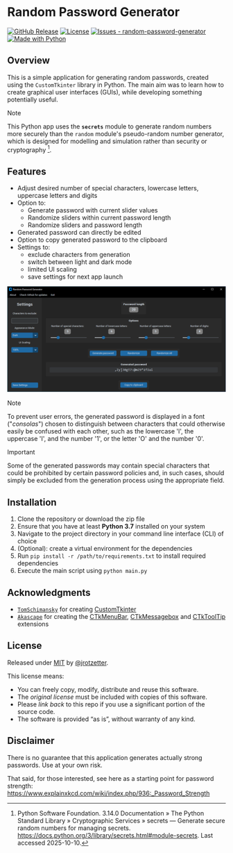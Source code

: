 # Random Password Generator

[![GitHub Release](https://img.shields.io/github/release/jrotzetter/random-password-generator?include_prereleases=&sort=semver&color=blue)](https://github.com/jrotzetter/random-password-generator/releases/ "View releases")
[![License](https://img.shields.io/badge/License-MIT-blue)](#license "View license summary")
[![Issues - random-password-generator](https://img.shields.io/github/issues/jrotzetter/random-password-generator)](https://github.com/jrotzetter/random-password-generator/issues "View open issues")
[![Made with Python](https://img.shields.io/badge/Python-3.14.0-blue?logo=python&logoColor=white)](https://www.python.org/ "Go to Python homepage")

## Overview

This is a simple application for generating random passwords, created using the `CustomTkinter` library in Python. The main aim was to learn how to create graphical user interfaces (GUIs), while developing something potentially useful.

> [!NOTE]
> This Python app uses the **`secrets`** module to generate random numbers more securely than the `random` module's pseudo-random number generator, which is designed for modelling and simulation rather than security or cryptography [^1].

## Features

- Adjust desired number of special characters, lowercase letters, uppercase letters and digits
- Option to:
  - Generate password with current slider values
  - Randomize sliders within current password length
  - Randomize sliders and password length
- Generated password can directly be edited
- Option to copy generated password to the clipboard
- Settings to:
  - exclude characters from generation
  - switch between light and dark mode
  - limited UI scaling
  - save settings for next app launch

![](rpg_screenshot.png)

> [!NOTE]
> To prevent user errors, the generated password is displayed in a font ("_consolas_") chosen to distinguish between characters that could otherwise easily be confused with each other, such as the lowercase 'l', the uppercase 'I', and the number '1', or the letter 'O' and the number '0'.

> [!IMPORTANT]
> Some of the generated passwords may contain special characters that could be prohibited by certain password policies and, in such cases, should simply be excluded from the generation process using the appropriate field.

## Installation

1. Clone the repository or download the zip file
2. Ensure that you have at least **Python 3.7** installed on your system
3. Navigate to the project directory in your command line interface (CLI) of choice
4. (Optional): create a virtual environment for the dependencies
5. Run `pip install -r /path/to/requirements.txt` to install required dependencies
6. Execute the main script using `python main.py`

## Acknowledgments

- [`TomSchimansky`](https://github.com/TomSchimansky) for creating [CustomTkinter](https://github.com/tomschimansky/customtkinter)
- [`Akascape`](https://github.com/Akascape) for creating the [CTkMenuBar](https://github.com/Akascape/CTkMenuBar), [CTkMessagebox](https://github.com/Akascape/CTkMessagebox) and [CTkToolTip](https://github.com/Akascape/CTkToolTip) extensions

## License

Released under [MIT](https://choosealicense.com/licenses/mit/) by
[@jrotzetter](https://github.com/jrotzetter).

This license means:

- You can freely copy, modify, distribute and reuse this software.
- The _original license_ must be included with copies of this software.
- Please _link back_ to this repo if you use a significant portion of
  the source code.
- The software is provided “as is”, without warranty of any kind.

## Disclaimer
There is no guarantee that this application generates actually strong passwords. Use at your own risk.

That said, for those interested, see here as a starting point for password strength: https://www.explainxkcd.com/wiki/index.php/936:_Password_Strength

[^1]: Python Software Foundation. 3.14.0 Documentation » The Python Standard Library » Cryptographic Services » secrets — Generate secure random numbers for managing secrets. https://docs.python.org/3/library/secrets.html#module-secrets. Last accessed 2025-10-10.
